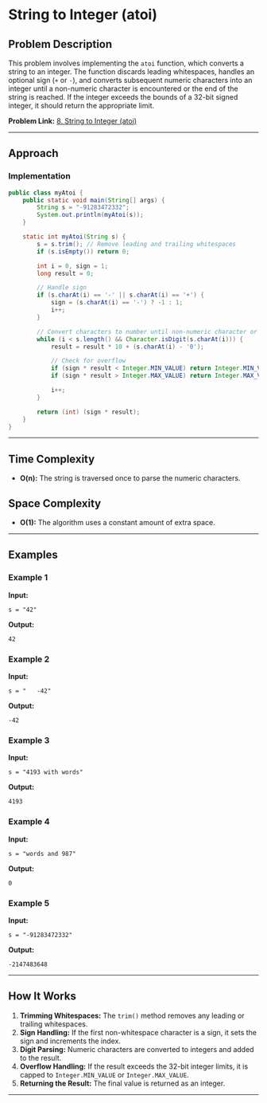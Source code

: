# String to Integer (atoi)

## Problem Description

This problem involves implementing the `atoi` function, which converts a string to an integer. The function discards leading whitespaces, handles an optional sign (`+` or `-`), and converts subsequent numeric characters into an integer until a non-numeric character is encountered or the end of the string is reached. If the integer exceeds the bounds of a 32-bit signed integer, it should return the appropriate limit.

**Problem Link:** [8. String to Integer (atoi)](https://leetcode.com/problems/string-to-integer-atoi/description/)

---

## Approach

### Implementation

```java
public class myAtoi {
    public static void main(String[] args) {
        String s = "-91283472332";
        System.out.println(myAtoi(s));
    }

    static int myAtoi(String s) {
        s = s.trim(); // Remove leading and trailing whitespaces
        if (s.isEmpty()) return 0;

        int i = 0, sign = 1;
        long result = 0;

        // Handle sign
        if (s.charAt(i) == '-' || s.charAt(i) == '+') {
            sign = (s.charAt(i) == '-') ? -1 : 1;
            i++;
        }

        // Convert characters to number until non-numeric character or end of string
        while (i < s.length() && Character.isDigit(s.charAt(i))) {
            result = result * 10 + (s.charAt(i) - '0');

            // Check for overflow
            if (sign * result < Integer.MIN_VALUE) return Integer.MIN_VALUE;
            if (sign * result > Integer.MAX_VALUE) return Integer.MAX_VALUE;

            i++;
        }

        return (int) (sign * result);
    }
}
```

---

## Time Complexity
- **O(n):** The string is traversed once to parse the numeric characters.

## Space Complexity
- **O(1):** The algorithm uses a constant amount of extra space.

---

## Examples

### Example 1
**Input:**
```
s = "42"
```
**Output:**
```
42
```

### Example 2
**Input:**
```
s = "   -42"
```
**Output:**
```
-42
```

### Example 3
**Input:**
```
s = "4193 with words"
```
**Output:**
```
4193
```

### Example 4
**Input:**
```
s = "words and 987"
```
**Output:**
```
0
```

### Example 5
**Input:**
```
s = "-91283472332"
```
**Output:**
```
-2147483648
```

---

## How It Works
1. **Trimming Whitespaces:** The `trim()` method removes any leading or trailing whitespaces.
2. **Sign Handling:** If the first non-whitespace character is a sign, it sets the sign and increments the index.
3. **Digit Parsing:** Numeric characters are converted to integers and added to the result.
4. **Overflow Handling:** If the result exceeds the 32-bit integer limits, it is capped to `Integer.MIN_VALUE` or `Integer.MAX_VALUE`.
5. **Returning the Result:** The final value is returned as an integer.

---
